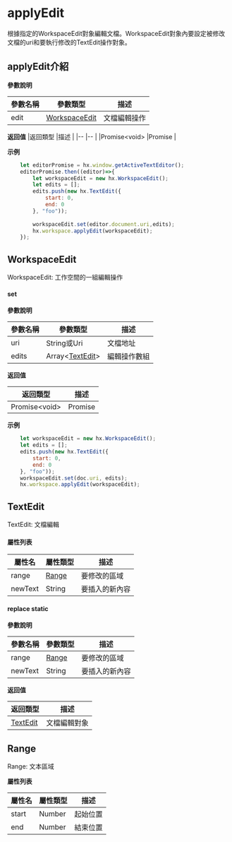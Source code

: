 # applyEdit

根據指定的WorkspaceEdit對象編輯文檔。WorkspaceEdit對象內要設定被修改文檔的uri和要執行修改的TextEdit操作對象。

## applyEdit介紹

**參數說明**

|參數名稱	|參數類型									|描述			|
|--			|--											|--				|
|edit		|[WorkspaceEdit](#WorkspaceEdit)	|文檔編輯操作	|

**返回值**
|返回類型	|描述	|
|--			|--		|
|Promise&lt;void&gt;	|Promise	|

**示例**
``` javascript
    let editorPromise = hx.window.getActiveTextEditor();
    editorPromise.then((editor)=>{
        let workspaceEdit = new hx.WorkspaceEdit();
        let edits = [];
        edits.push(new hx.TextEdit({
            start: 0,
            end: 0
        }, "foo"));
        
        workspaceEdit.set(editor.document.uri,edits);
        hx.workspace.applyEdit(workspaceEdit);
    });
```


## WorkspaceEdit

WorkspaceEdit: 工作空間的一組編輯操作

#### set

**參數說明**

|參數名稱	|參數類型							|描述			|
|--			|--									|--				|
|uri		|String或Uri						|文檔地址		|
|edits		|Array&lt;[TextEdit](#TextEdit)&gt;	|編輯操作數組	|

**返回值**

|返回類型	|描述	|
|--			|--		|
|Promise&lt;void&gt;	|Promise	|

**示例**
``` javascript
    let workspaceEdit = new hx.WorkspaceEdit();
    let edits = [];
    edits.push(new hx.TextEdit({
        start: 0,
        end: 0
    }, "foo"));
    workspaceEdit.set(doc.uri, edits);
    hx.workspace.applyEdit(workspaceEdit);
```

## TextEdit

TextEdit: 文檔編輯

#### 屬性列表

|屬性名	|屬性類型			|描述			|
|--		|--					|--				|
|range	|[Range](#Range)	|要修改的區域	|
|newText|String				|要插入的新內容	|

#### replace **static**

**參數說明**

|參數名稱	|參數類型			|描述			|
|--			|--					|--				|
|range		|[Range](#Range)	|要修改的區域	|
|newText	|String				|要插入的新內容	|

**返回值**

|返回類型	|描述	|
|--			|--		|
|[TextEdit](#TextEdit)|	文檔編輯對象|

## Range

Range: 文本區域

**屬性列表**

|屬性名	|屬性類型	|描述		|
|--		|--			|--			|
|start	|Number		|起始位置	|
|end	|Number		|結束位置	|